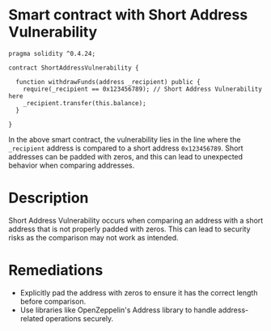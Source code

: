 # Smart contract with Short Address Vulnerability

```solidity
pragma solidity ^0.4.24;

contract ShortAddressVulnerability {

  function withdrawFunds(address _recipient) public {
    require(_recipient == 0x123456789); // Short Address Vulnerability here
    _recipient.transfer(this.balance);
  }

}
```

In the above smart contract, the vulnerability lies in the line where the `_recipient` address is compared to a short address `0x123456789`. Short addresses can be padded with zeros, and this can lead to unexpected behavior when comparing addresses.

# Description

Short Address Vulnerability occurs when comparing an address with a short address that is not properly padded with zeros. This can lead to security risks as the comparison may not work as intended.

# Remediations

- Explicitly pad the address with zeros to ensure it has the correct length before comparison.
- Use libraries like OpenZeppelin's Address library to handle address-related operations securely.